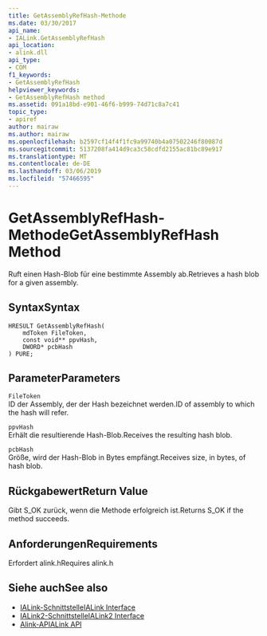 ```yaml
---
title: GetAssemblyRefHash-Methode
ms.date: 03/30/2017
api_name:
- IALink.GetAssemblyRefHash
api_location:
- alink.dll
api_type:
- COM
f1_keywords:
- GetAssemblyRefHash
helpviewer_keywords:
- GetAssemblyRefHash method
ms.assetid: 091a18bd-e901-46f6-b999-74d71c8a7c41
topic_type:
- apiref
author: mairaw
ms.author: mairaw
ms.openlocfilehash: b2597cf14f4f1fc9a99740b4a07502246f80087d
ms.sourcegitcommit: 5137208fa414d9ca3c58cdfd2155ac81bc89e917
ms.translationtype: MT
ms.contentlocale: de-DE
ms.lasthandoff: 03/06/2019
ms.locfileid: "57466595"
---
```

# <a name="getassemblyrefhash-method"></a><span data-ttu-id="4fe16-102">GetAssemblyRefHash-Methode</span><span class="sxs-lookup"><span data-stu-id="4fe16-102">GetAssemblyRefHash Method</span></span>
<span data-ttu-id="4fe16-103">Ruft einen Hash-Blob für eine bestimmte Assembly ab.</span><span class="sxs-lookup"><span data-stu-id="4fe16-103">Retrieves a hash blob for a given assembly.</span></span>  
  
## <a name="syntax"></a><span data-ttu-id="4fe16-104">Syntax</span><span class="sxs-lookup"><span data-stu-id="4fe16-104">Syntax</span></span>  
  
```  
HRESULT GetAssemblyRefHash(  
    mdToken FileToken,  
    const void** ppvHash,  
    DWORD* pcbHash  
) PURE;  
```  
  
## <a name="parameters"></a><span data-ttu-id="4fe16-105">Parameter</span><span class="sxs-lookup"><span data-stu-id="4fe16-105">Parameters</span></span>  
 `FileToken`  
 <span data-ttu-id="4fe16-106">ID der Assembly, der der Hash bezeichnet werden.</span><span class="sxs-lookup"><span data-stu-id="4fe16-106">ID of assembly to which the hash will refer.</span></span>  
  
 `ppvHash`  
 <span data-ttu-id="4fe16-107">Erhält die resultierende Hash-Blob.</span><span class="sxs-lookup"><span data-stu-id="4fe16-107">Receives the resulting hash blob.</span></span>  
  
 `pcbHash`  
 <span data-ttu-id="4fe16-108">Größe, wird der Hash-Blob in Bytes empfängt.</span><span class="sxs-lookup"><span data-stu-id="4fe16-108">Receives size, in bytes, of hash blob.</span></span>  
  
## <a name="return-value"></a><span data-ttu-id="4fe16-109">Rückgabewert</span><span class="sxs-lookup"><span data-stu-id="4fe16-109">Return Value</span></span>  
 <span data-ttu-id="4fe16-110">Gibt S_OK zurück, wenn die Methode erfolgreich ist.</span><span class="sxs-lookup"><span data-stu-id="4fe16-110">Returns S_OK if the method succeeds.</span></span>  
  
## <a name="requirements"></a><span data-ttu-id="4fe16-111">Anforderungen</span><span class="sxs-lookup"><span data-stu-id="4fe16-111">Requirements</span></span>  
 <span data-ttu-id="4fe16-112">Erfordert alink.h</span><span class="sxs-lookup"><span data-stu-id="4fe16-112">Requires alink.h</span></span>  
  
## <a name="see-also"></a><span data-ttu-id="4fe16-113">Siehe auch</span><span class="sxs-lookup"><span data-stu-id="4fe16-113">See also</span></span>
- [<span data-ttu-id="4fe16-114">IALink-Schnittstelle</span><span class="sxs-lookup"><span data-stu-id="4fe16-114">IALink Interface</span></span>](../../../../docs/framework/unmanaged-api/alink/ialink-interface.md)
- [<span data-ttu-id="4fe16-115">IALink2-Schnittstelle</span><span class="sxs-lookup"><span data-stu-id="4fe16-115">IALink2 Interface</span></span>](../../../../docs/framework/unmanaged-api/alink/ialink2-interface.md)
- [<span data-ttu-id="4fe16-116">Alink-API</span><span class="sxs-lookup"><span data-stu-id="4fe16-116">ALink API</span></span>](../../../../docs/framework/unmanaged-api/alink/index.md)
